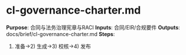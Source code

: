 # cl-governance-charter.md

**Purpose**: 合同与法务治理宪章与RACI
**Inputs**: 合同/EIR/合规要件
**Outputs**: docs/brief/cl-governance-charter.md
**Steps**:

1. 准备→2) 生成→3) 校核→4) 发布
